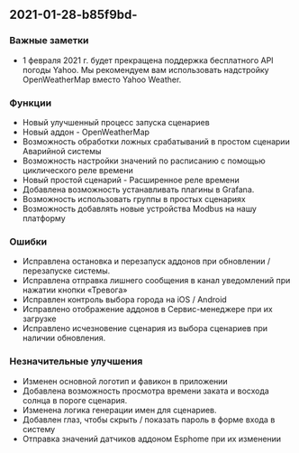 ## 2021-01-28-b85f9bd-

### Важные заметки
- 1 февраля 2021 г. будет прекращена поддержка бесплатного API погоды Yahoo. Мы рекомендуем вам использовать надстройку OpenWeatherMap вместо Yahoo Weather.

### Функции
- Новый улучшенный процесс запуска сценариев
- Новый аддон - OpenWeatherMap
- Возможность обработки ложных срабатываний в простом сценарии Аварийной системы
- Возможность настройки значений по расписанию с помощью циклического реле времени
- Новый простой сценарий - Расширенное реле времени
- Добавлена ​​возможность устанавливать плагины в Grafana.
- Возможность использовать группы в простых сценариях
- Возможность добавлять новые устройства Modbus на нашу платформу

### Ошибки
- Исправлена ​​остановка и перезапуск аддонов при обновлении / перезапуске системы.
- Исправлена ​​отправка лишнего сообщения в канал уведомлений при нажатии кнопки «Тревога»
- Исправлен контроль выбора города на iOS / Android
- Исправлено отображение аддонов в Сервис-менеджере при их загрузке
- Исправлено исчезновение сценария из выбора сценариев при наличии обновления.

### Незначительные улучшения
- Изменен основной логотип и фавикон в приложении
- Добавлена ​​возможность просмотра времени заката и восхода солнца в пороге сценария.
- Изменена логика генерации имен для сценариев.
- Добавлен глаз, чтобы скрыть / показать пароль в форме входа в систему
- Отправка значений датчиков аддоном Esphome при их изменении